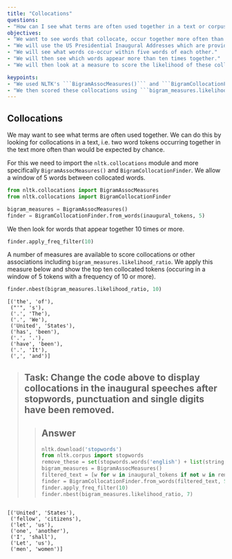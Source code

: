 ```yaml
---
title: "Collocations"
questions:
- "How can I see what terms are often used together in a text or corpus?"
objectives:
- "We want to see words that collocate, occur together more often than by chance."
- "We will use the US Presidential Inaugural Addresses which are provided with NLTK."
- "We will see what words co-occur within five words of each other."
- "We will then see which words appear more than ten times together."
- "We will then look at a measure to score the likelihood of these collocations being unusual." 

keypoints:
- "We used NLTK's ```BigramAssocMeasures()``` and ```BigramCollocationFinder``` to find the words commonly found together in this document set."
- "We then scored these collocations using ```bigram_measures.likelihood_ratio``` "
---
```


## Collocations

We may want to see what terms are often used together. We can do this by looking for collocations in a text, i.e. two word tokens occurring together in the text more often than would be expected by chance.

For this we need to import the ```nltk.collocations``` module and more specifically ```BigramAssocMeasures()``` and ```BigramCollocationFinder```. We allow a window of 5 words between collocated words.


```python
from nltk.collocations import BigramAssocMeasures
from nltk.collocations import BigramCollocationFinder

bigram_measures = BigramAssocMeasures()
finder = BigramCollocationFinder.from_words(inaugural_tokens, 5)
```

We then look for words that appear together 10 times or more.


```python
finder.apply_freq_filter(10)
```

A number of measures are available to score collocations or other associations including ```bigram_measures.likelihood_ratio```. We apply this measure below and show the top ten collocated tokens (occuring in a window of 5 tokens with a frequency of 10 or more).


```python
finder.nbest(bigram_measures.likelihood_ratio, 10)
```

    [('the', 'of'),
     ("'", 's'),
     ('.', 'The'),
     ('.', 'We'),
     ('United', 'States'),
     ('has', 'been'),
     ('.', '.'),
     ('have', 'been'),
     ('.', 'It'),
     (',', 'and')]


> ## Task: Change the code above to display collocations in the inaugural speeches after stopwords, punctuation and single digits have been removed.
>
> > ## Answer
> > ~~~python
> > nltk.download('stopwords')
> > from nltk.corpus import stopwords
> > remove_these = set(stopwords.words('english') + list(string.punctuation) + list(string.digits))
> > bigram_measures = BigramAssocMeasures()
> > filtered_text = [w for w in inaugural_tokens if not w in remove_these]
> > finder = BigramCollocationFinder.from_words(filtered_text, 5)
> > finder.apply_freq_filter(10)
> > finder.nbest(bigram_measures.likelihood_ratio, 7)
> > ~~~
```

[('United', 'States'),
 ('fellow', 'citizens'),
 ('let', 'us'),
 ('one', 'another'),
 ('I', 'shall'),
 ('Let', 'us'),
 ('men', 'women')]
```
